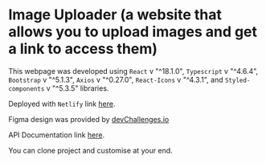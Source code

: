 # Image Uploader (a website that allows you to upload images and get a link to access them)

This webpage was developed using `React` v "^18.1.0", `Typescript` v "^4.6.4", `Bootstrap` v "^5.1.3", `Axios` v "^0.27.0", `React-Icons` v "^4.3.1", and `Styled-components` v "^5.3.5" libraries.

Deployed with `Netlify` link [here](https://imageuploader-adeoluwa.netlify.app/).

Figma design was provided by [devChallenges.io](https://devchallenges.io/)

API Documentation link [here](https://github.com/JUGG097/Dev-Challenges-ImageUploader-Laravel-BE).

You can clone project and customise at your end.
